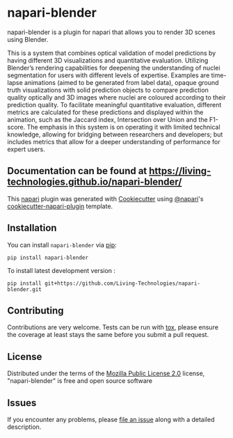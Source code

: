 # napari-blender

napari-blender is a plugin for napari that allows you to render 3D scenes using Blender.

This is a system that combines optical validation of model predictions by having different 3D visualizations and quantitative evaluation. Utilizing Blender’s rendering capabilities for deepening the understanding of nuclei segmentation for users with different levels of expertise. Examples are time-lapse animations (aimed to be generated from label data), opaque ground truth visualizations with solid prediction objects to compare prediction quality optically and 3D images where nuclei are coloured according to their prediction quality. To facilitate meaningful quantitative evaluation, different metrics are calculated for these predictions and displayed within the animation, such as the Jaccard index, Intersection over Union and the F1-score. The emphasis in this system is on operating it with limited technical knowledge, allowing for bridging between researchers and developers; but includes metrics that allow for a deeper understanding of performance for expert users.

Documentation can be found at https://living-technologies.github.io/napari-blender/
----------------------------------

This [napari] plugin was generated with [Cookiecutter] using [@napari]'s [cookiecutter-napari-plugin] template.

<!--
Don't miss the full getting started guide to set up your new package:
https://github.com/napari/cookiecutter-napari-plugin#getting-started

and review the napari docs for plugin developers:
https://napari.org/stable/plugins/index.html
-->

## Installation

You can install `napari-blender` via [pip]:

    pip install napari-blender



To install latest development version :

    pip install git+https://github.com/Living-Technologies/napari-blender.git


## Contributing

Contributions are very welcome. Tests can be run with [tox], please ensure
the coverage at least stays the same before you submit a pull request.

## License

Distributed under the terms of the [Mozilla Public License 2.0] license,
"napari-blender" is free and open source software

## Issues

If you encounter any problems, please [file an issue] along with a detailed description.

[napari]: https://github.com/napari/napari
[Cookiecutter]: https://github.com/audreyr/cookiecutter
[@napari]: https://github.com/napari
[MIT]: http://opensource.org/licenses/MIT
[BSD-3]: http://opensource.org/licenses/BSD-3-Clause
[GNU GPL v3.0]: http://www.gnu.org/licenses/gpl-3.0.txt
[GNU LGPL v3.0]: http://www.gnu.org/licenses/lgpl-3.0.txt
[Apache Software License 2.0]: http://www.apache.org/licenses/LICENSE-2.0
[Mozilla Public License 2.0]: https://www.mozilla.org/media/MPL/2.0/index.txt
[cookiecutter-napari-plugin]: https://github.com/napari/cookiecutter-napari-plugin

[file an issue]: https://github.com/Living-Technologies/napari-blender/issues

[napari]: https://github.com/napari/napari
[tox]: https://tox.readthedocs.io/en/latest/
[pip]: https://pypi.org/project/pip/
[PyPI]: https://pypi.org/
